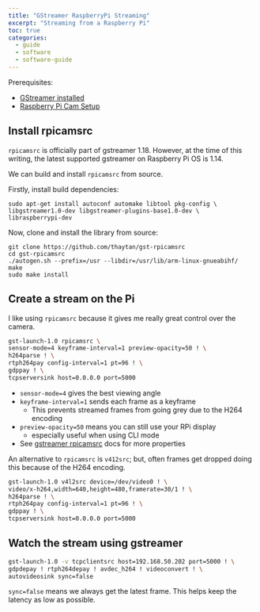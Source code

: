 ```yaml
---
title: "GStreamer RaspberryPi Streaming"
excerpt: "Streaming from a Raspberry Pi"
toc: true
categories:
  - guide
  - software
  - software-guide
---
```


Prerequisites:
* [GStreamer installed](https://hoani.net/posts/guides/2021-10-21-gstreamerSetup/)
* [Raspberry Pi Cam Setup](https://hoani.net/posts/guides/2021-09-09-raspberryPiCamera/)

## Install rpicamsrc

`rpicamsrc` is officially part of gstreamer 1.18. However, at the time of this writing, the latest supported gstreamer on Raspberry Pi OS is 1.14. 

We can build and install `rpicamsrc` from source.

Firstly, install build dependencies:

```
sudo apt-get install autoconf automake libtool pkg-config \
libgstreamer1.0-dev libgstreamer-plugins-base1.0-dev \
libraspberrypi-dev
```

Now, clone and install the library from source:

```
git clone https://github.com/thaytan/gst-rpicamsrc
cd gst-rpicamsrc
./autogen.sh --prefix=/usr --libdir=/usr/lib/arm-linux-gnueabihf/
make
sudo make install
```

## Create a stream on the Pi

I like using `rpicamsrc` because it gives me really great control over the camera.

```sh
gst-launch-1.0 rpicamsrc \
sensor-mode=4 keyframe-interval=1 preview-opacity=50 ! \
h264parse ! \
rtph264pay config-interval=1 pt=96 ! \
gdppay ! \
tcpserversink host=0.0.0.0 port=5000
```

* `sensor-mode=4` gives the best viewing angle
* `keyframe-interval=1` sends each frame as a keyframe
  * This prevents streamed frames from going grey due to the H264 encoding
* `preview-opacity=50` means you can still use your RPi display
  * especially useful when using CLI mode
* See [gstreamer rpicamsrc](https://gstreamer.freedesktop.org/documentation/rpicamsrc/index.html?gi-language=c) docs for more properties

An alternative to `rpicamsrc` is `v412src`; but, often frames get dropped doing this because of the H264 encoding.

```sh
gst-launch-1.0 v4l2src device=/dev/video0 ! \
video/x-h264,width=640,height=480,framerate=30/1 ! \
h264parse ! \
rtph264pay config-interval=1 pt=96 ! \
gdppay ! \
tcpserversink host=0.0.0.0 port=5000
```

## Watch the stream using gstreamer

```sh
gst-launch-1.0 -v tcpclientsrc host=192.168.50.202 port=5000 ! \
gdpdepay ! rtph264depay ! avdec_h264 ! videoconvert ! \
autovideosink sync=false
```

`sync=false` means we always get the latest frame. This helps keep the latency as low as possible.

